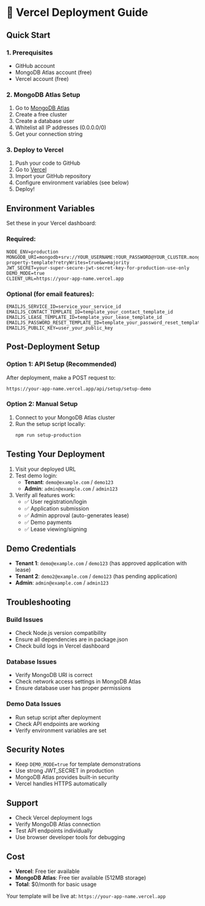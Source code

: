 # 🚀 Vercel Deployment Guide

## Quick Start

### 1. Prerequisites
- GitHub account
- MongoDB Atlas account (free)
- Vercel account (free)

### 2. MongoDB Atlas Setup
1. Go to [MongoDB Atlas](https://cloud.mongodb.com)
2. Create a free cluster
3. Create a database user
4. Whitelist all IP addresses (0.0.0.0/0)
5. Get your connection string

### 3. Deploy to Vercel
1. Push your code to GitHub
2. Go to [Vercel](https://vercel.com)
3. Import your GitHub repository
4. Configure environment variables (see below)
5. Deploy!

## Environment Variables

Set these in your Vercel dashboard:

### Required:
```
NODE_ENV=production
MONGODB_URI=mongodb+srv://YOUR_USERNAME:YOUR_PASSWORD@YOUR_CLUSTER.mongodb.net/rental-property-template?retryWrites=true&w=majority
JWT_SECRET=your-super-secure-jwt-secret-key-for-production-use-only
DEMO_MODE=true
CLIENT_URL=https://your-app-name.vercel.app
```

### Optional (for email features):
```
EMAILJS_SERVICE_ID=service_your_service_id
EMAILJS_CONTACT_TEMPLATE_ID=template_your_contact_template_id
EMAILJS_LEASE_TEMPLATE_ID=template_your_lease_template_id
EMAILJS_PASSWORD_RESET_TEMPLATE_ID=template_your_password_reset_template_id
EMAILJS_PUBLIC_KEY=user_your_public_key
```

## Post-Deployment Setup

### Option 1: API Setup (Recommended)
After deployment, make a POST request to:
```
https://your-app-name.vercel.app/api/setup/setup-demo
```

### Option 2: Manual Setup
1. Connect to your MongoDB Atlas cluster
2. Run the setup script locally:
   ```bash
   npm run setup-production
   ```

## Testing Your Deployment

1. Visit your deployed URL
2. Test demo login:
   - **Tenant**: `demo@example.com` / `demo123`
   - **Admin**: `admin@example.com` / `admin123`
3. Verify all features work:
   - ✅ User registration/login
   - ✅ Application submission
   - ✅ Admin approval (auto-generates lease)
   - ✅ Demo payments
   - ✅ Lease viewing/signing

## Demo Credentials

- **Tenant 1**: `demo@example.com` / `demo123` (has approved application with lease)
- **Tenant 2**: `demo2@example.com` / `demo123` (has pending application)
- **Admin**: `admin@example.com` / `admin123`

## Troubleshooting

### Build Issues
- Check Node.js version compatibility
- Ensure all dependencies are in package.json
- Check build logs in Vercel dashboard

### Database Issues
- Verify MongoDB URI is correct
- Check network access settings in MongoDB Atlas
- Ensure database user has proper permissions

### Demo Data Issues
- Run setup script after deployment
- Check API endpoints are working
- Verify environment variables are set

## Security Notes

- Keep `DEMO_MODE=true` for template demonstrations
- Use strong JWT_SECRET in production
- MongoDB Atlas provides built-in security
- Vercel handles HTTPS automatically

## Support

- Check Vercel deployment logs
- Verify MongoDB Atlas connection
- Test API endpoints individually
- Use browser developer tools for debugging

## Cost

- **Vercel**: Free tier available
- **MongoDB Atlas**: Free tier available (512MB storage)
- **Total**: $0/month for basic usage

Your template will be live at: `https://your-app-name.vercel.app`
